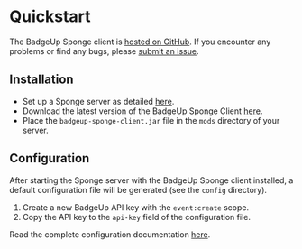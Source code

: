 # Quickstart

The BadgeUp Sponge client is [hosted on GitHub](https://github.com/BadgeUp/sponge-client). If you encounter any problems or find any bugs, please [submit an issue](https://github.com/BadgeUp/sponge-client/issues/new).

## Installation
* Set up a Sponge server as detailed [here](https://docs.spongepowered.org/master/en/server/getting-started/implementations/index.html).
* Download the latest version of the BadgeUp Sponge Client [here](https://github.com/BadgeUp/sponge-client/releases/latest).
* Place the `badgeup-sponge-client.jar` file in the `mods` directory of your server.

## Configuration
After starting the Sponge server with the BadgeUp Sponge client installed, a default configuration file will be generated (see the `config` directory).

1. Create a new BadgeUp API key with the `event:create` scope.
1. Copy the API key to the `api-key` field of the configuration file.

Read the complete configuration documentation [here](https://docs.badgeup.io/#/sponge-client/configuration).
